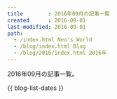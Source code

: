 ```yaml
---
title        : 2016年09月の記事一覧
created      : 2016-09-01
last-modified: 2016-09-01
path:
  - /index.html Neo's World
  - /blog/index.html Blog
  - /blog/2016/index.html 2016年
---
```


2016年09月の記事一覧。

{{ blog-list-dates }}
